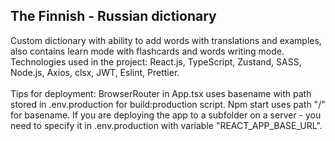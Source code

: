 <h2>The Finnish - Russian dictionary</h2>

Custom dictionary with ability to add words with translations and examples, also contains learn mode with flashcards and words writing mode. 
<br>
Technologies used in the project: React.js, TypeScript, Zustand, SASS, Node.js, Axios, clsx, JWT, Eslint, Prettier.
<br>
<br>
Tips for deployment: BrowserRouter in App.tsx uses basename with path stored in .env.production for build:production script. Npm start uses path "/" for basename. If 
you are deploying the app to a subfolder on a server - you need to specify it in .env.production with variable "REACT_APP_BASE_URL".
